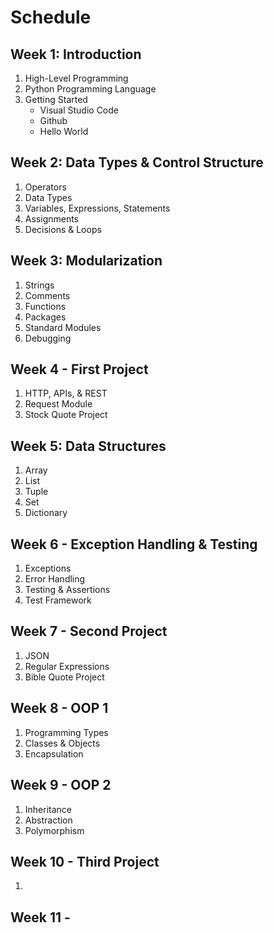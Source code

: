 # Schedule

## Week 1: Introduction
1. High-Level Programming
2. Python Programming Language
3. Getting Started
   * Visual Studio Code
   * Github
   * Hello World

## Week 2: Data Types & Control Structure
1. Operators
2. Data Types
3. Variables, Expressions, Statements
4. Assignments
5. Decisions & Loops

## Week 3: Modularization
1. Strings
2. Comments
3. Functions
4. Packages
5. Standard Modules
6. Debugging

## Week 4 - First Project
1. HTTP, APIs, & REST
2. Request Module
3. Stock Quote Project

## Week 5: Data Structures
1. Array
2. List
3. Tuple
4. Set
5. Dictionary

## Week 6 - Exception Handling & Testing
1. Exceptions
2. Error Handling
3. Testing & Assertions
4. Test Framework

## Week 7 - Second Project
1. JSON
2. Regular Expressions
3. Bible Quote Project

## Week 8 - OOP 1

1. Programming Types
2. Classes & Objects
3. Encapsulation

## Week 9 - OOP 2

1. Inheritance
2. Abstraction
3. Polymorphism

## Week 10 - Third Project
1. 

## Week 11 - 